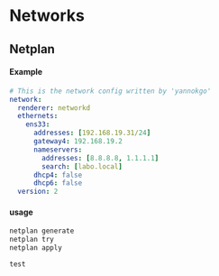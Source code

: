 # Networks

## Netplan

#### Example
```yaml
# This is the network config written by 'yannokgo'
network:
  renderer: networkd
  ethernets:
    ens33:
      addresses: [192.168.19.31/24]
      gateway4: 192.168.19.2
      nameservers:
        addresses: [8.8.8.8, 1.1.1.1]
        search: [labo.local]
      dhcp4: false
      dhcp6: false
  version: 2
```

#### usage
```bash
netplan generate
netplan try
netplan apply
```

```
test
```


